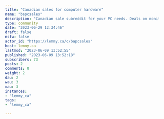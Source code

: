 ```yaml
---
title: "Canadian sales for computer hardware" 
name: "bapcsales"
description: "Canadian sale subreddit for your PC needs. Deals on monitors, cables, processors, video cards, fans, cooling, cases, accessories, anything for a PC build."
type: community
date: "2023-06-29 12:34:46"
draft: false
nsfw: false
actor_id: "https://lemmy.ca/c/bapcsales"
host: lemmy.ca
lastmod: "2023-06-09 13:52:55"
published: "2023-06-09 13:52:18"
subscribers: 73
posts: 2
comments: 0
weight: 2
dau: 2
wau: 3
mau: 3
instances:
- "lemmy_ca"
tags: 
- "lemmy_ca"

---
```

